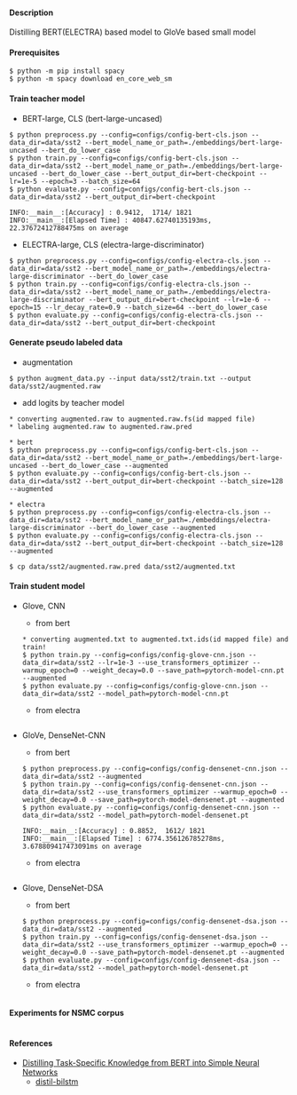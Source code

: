 #### Description

Distilling BERT(ELECTRA) based model to GloVe based small model

#### Prerequisites
```
$ python -m pip install spacy
$ python -m spacy download en_core_web_sm
```

#### Train teacher model

- BERT-large, CLS (bert-large-uncased)
```
$ python preprocess.py --config=configs/config-bert-cls.json --data_dir=data/sst2 --bert_model_name_or_path=./embeddings/bert-large-uncased --bert_do_lower_case
$ python train.py --config=configs/config-bert-cls.json --data_dir=data/sst2 --bert_model_name_or_path=./embeddings/bert-large-uncased --bert_do_lower_case --bert_output_dir=bert-checkpoint --lr=1e-5 --epoch=3 --batch_size=64
$ python evaluate.py --config=configs/config-bert-cls.json --data_dir=data/sst2 --bert_output_dir=bert-checkpoint

INFO:__main__:[Accuracy] : 0.9412,  1714/ 1821
INFO:__main__:[Elapsed Time] : 40847.62740135193ms, 22.37672412788475ms on average
```

- ELECTRA-large, CLS (electra-large-discriminator)
```
$ python preprocess.py --config=configs/config-electra-cls.json --data_dir=data/sst2 --bert_model_name_or_path=./embeddings/electra-large-discriminator --bert_do_lower_case
$ python train.py --config=configs/config-electra-cls.json --data_dir=data/sst2 --bert_model_name_or_path=./embeddings/electra-large-discriminator --bert_output_dir=bert-checkpoint --lr=1e-6 --epoch=15 --lr_decay_rate=0.9 --batch_size=64 --bert_do_lower_case
$ python evaluate.py --config=configs/config-electra-cls.json --data_dir=data/sst2 --bert_output_dir=bert-checkpoint
```

#### Generate pseudo labeled data

- augmentation
```
$ python augment_data.py --input data/sst2/train.txt --output data/sst2/augmented.raw
```

- add logits by teacher model
```
* converting augmented.raw to augmented.raw.fs(id mapped file)
* labeling augmented.raw to augmented.raw.pred

* bert
$ python preprocess.py --config=configs/config-bert-cls.json --data_dir=data/sst2 --bert_model_name_or_path=./embeddings/bert-large-uncased --bert_do_lower_case --augmented
$ python evaluate.py --config=configs/config-bert-cls.json --data_dir=data/sst2 --bert_output_dir=bert-checkpoint --batch_size=128 --augmented

* electra 
$ python preprocess.py --config=configs/config-electra-cls.json --data_dir=data/sst2 --bert_model_name_or_path=./embeddings/electra-large-discriminator --bert_do_lower_case --augmented
$ python evaluate.py --config=configs/config-electra-cls.json --data_dir=data/sst2 --bert_output_dir=bert-checkpoint --batch_size=128 --augmented

$ cp data/sst2/augmented.raw.pred data/sst2/augmented.txt
```

#### Train student model

- Glove, CNN
  - from bert
  ```
  * converting augmented.txt to augmented.txt.ids(id mapped file) and train!
  $ python train.py --config=configs/config-glove-cnn.json --data_dir=data/sst2 --lr=1e-3 --use_transformers_optimizer --warmup_epoch=0 --weight_decay=0.0 --save_path=pytorch-model-cnn.pt --augmented
  $ python evaluate.py --config=configs/config-glove-cnn.json --data_dir=data/sst2 --model_path=pytorch-model-cnn.pt

  ```
  - from electra
  ```
  ```

- GloVe, DenseNet-CNN
  - from bert
  ```
  $ python preprocess.py --config=configs/config-densenet-cnn.json --data_dir=data/sst2 --augmented
  $ python train.py --config=configs/config-densenet-cnn.json --data_dir=data/sst2 --use_transformers_optimizer --warmup_epoch=0 --weight_decay=0.0 --save_path=pytorch-model-densenet.pt --augmented
  $ python evaluate.py --config=configs/config-densenet-cnn.json --data_dir=data/sst2 --model_path=pytorch-model-densenet.pt

  INFO:__main__:[Accuracy] : 0.8852,  1612/ 1821
  INFO:__main__:[Elapsed Time] : 6774.356126785278ms, 3.678809417473091ms on average

  ```
  - from electra
  ```

  ```

- Glove, DenseNet-DSA
  - from bert
  ```
  $ python preprocess.py --config=configs/config-densenet-dsa.json --data_dir=data/sst2 --augmented
  $ python train.py --config=configs/config-densenet-dsa.json --data_dir=data/sst2 --use_transformers_optimizer --warmup_epoch=0 --weight_decay=0.0 --save_path=pytorch-model-densenet.pt --augmented
  $ python evaluate.py --config=configs/config-densenet-dsa.json --data_dir=data/sst2 --model_path=pytorch-model-densenet.pt

  ```
  - from electra
  ```
  ```

#### Experiments for NSMC corpus

```

```


#### References

- [Distilling Task-Specific Knowledge from BERT into Simple Neural Networks](https://arxiv.org/abs/1903.12136)
  - [distil-bilstm](https://github.com/dsindex/distil-bilstm)
